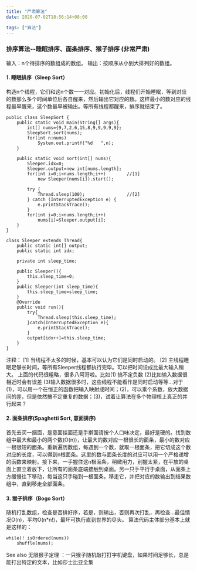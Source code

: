 ```yaml
---
title: "严肃算法"
date: 2020-07-02T18:56:14+08:00

tags: ["算法"]
---
```


### 排序算法--睡眠排序、面条排序、猴子排序 (非常严肃)

输入：n个待排序的数组成的数组。
输出：按顺序从小到大排列好的数组。

#### 1. 睡眠排序（Sleep Sort）

构造n个线程，它们和这n个数一一对应。初始化后，线程们开始睡眠，等到对应的数那么多个时间单位后各自醒来，然后输出它对应的数。这样最小的数对应的线程最早醒来，这个数最早被输出。等所有线程都醒来，排序就结束了。

```
public class SleepSort {
    public static void main(String[] args){
        int[] nums={9,7,2,6,15,8,9,9,9,9,9};
        SleepSort.sort(nums);
        for(int n:nums)
            System.out.printf("%d   ",n);
    }
    
    public static void sort(int[] nums){
        Sleeper.idx=0;
        Sleeper.output=new int[nums.length];
        for(int i=0;i<nums.length;i++)        //[1]
            new Sleeper(nums[i]).start();
        
        try {
            Thread.sleep(100);                //[2]
        } catch (InterruptedException e) {
            e.printStackTrace();
        }
        for(int i=0;i<nums.length;i++)
            nums[i]=Sleeper.output[i];
    }
}

class Sleeper extends Thread{
    public static int[] output;
    public static int idx;
    
    private int sleep_time;

    public Sleeper(){
        this.sleep_time=0;
    }
    public Sleeper(int sleep_time){
        this.sleep_time=sleep_time;
    }
    @Override
    public void run(){
        try{
            Thread.sleep(this.sleep_time);
        }catch(InterruptedException e){
            e.printStackTrace();
        }
        output[idx++]=this.sleep_time;
    }
}
```

注释：
[1] 当线程不太多的时候，基本可以认为它们是同时启动的。
[2] 主线程睡眠足够长时间，等所有Sleeper线程都执行完毕。可以把时间设成比最大输入稍大。
上面的代码很粗略，很多八阿哥啦。比如(1) 搞不定负数 (2)比如输入数据很相近时会有误差 (3)输入数据很多时，这些线程不能看作是同时启动等等...对于(1)，可以用一个在恒正的函数把输入映射成时间；(2)，可以乘个系数，放大数据间的差，但是依然搞不定重复的数据；(3)，试着让算法在多个物理核上真正的并行起来？

#### 2. 面条排序(Spaghetti Sort, 意面排序)

首先去买一捆面，是意面挂面还是手擀面请按个人口味决定，最好是硬的。找到数组中最大和最小的两个数(O(n))，让最大的数对应一根很长的面条，最小的数对应一根很短的面条。重新遍历数组，每遇到一个数，就取一根面条，把它切成这个数对应的长度，可以得到n根面条。这里的数与面条长度的对应可以用一个严格递增的函数来映射。接下来，一手握住这n根面条，稍微用力，别握太紧，在平放的桌面上直立着放下，让所有的面条底端接触到桌面。另一只手平行于桌面，从面条上方缓慢往下移动，每当这只手碰到一根面条，移走它，并把对应的数输出到结果数组中，直到移走全部面条。

#### 3. 猴子排序（Bogo Sort）

随机打乱数组，检查是否排好序，若是，则输出，否则再次打乱，再检查...最佳情况O(n)，平均O(n*n!)，最坏可执行直到世界的尽头。
算法代码主体部分基本上就是这样的：

```
while(! isOrdered(nums))
    shuffle(nums);
```

See also 无限猴子定理 ：一只猴子随机敲打打字机键盘，如果时间足够长，总是能打出特定的文本，比如莎士比亚全集